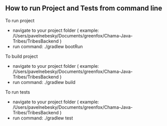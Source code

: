 ## How to run Project and Tests from command line

To run project
- navigate to your project folder ( example: /Users/pavelnebesky/Documents/greenfox/Chama-Java-Tribes/TribesBackend )
- run command: ./gradlew bootRun


To build project
- navigate to your project folder ( example: /Users/pavelnebesky/Documents/greenfox/Chama-Java-Tribes/TribesBackend )
- run command: ./gradlew build


To run tests
- navigate to your project folder ( example: /Users/pavelnebesky/Documents/greenfox/Chama-Java-Tribes/TribesBackend )
- run command: ./gradlew test

